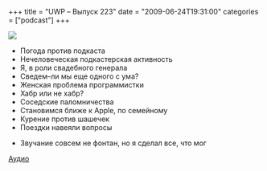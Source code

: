 +++
title = "UWP – Выпуск 223"
date = "2009-06-24T19:31:00"
categories = ["podcast"]
+++

![](https://podcast.umputun.com/images/uwp/uwp223.jpg)




- Погода против подкаста
- Нечеловеческая подкастерская активность
- Я, в роли свадебного генерала
- Сведем–ли мы еще одного с ума?
- Женская проблема программистки
- Хабр или не хабр?
- Соседские паломничества
- Становимся ближе к Apple, по семейному
- Курение против шашечек
- Поездки навеяли вопросы


* Звучание совсем не фонтан, но я сделал все, что мог

[Аудио](http://archive.rucast.net/uwp/media/ump_podcast223.mp3)
<audio src="http://archive.rucast.net/uwp/media/ump_podcast223.mp3" preload="none">